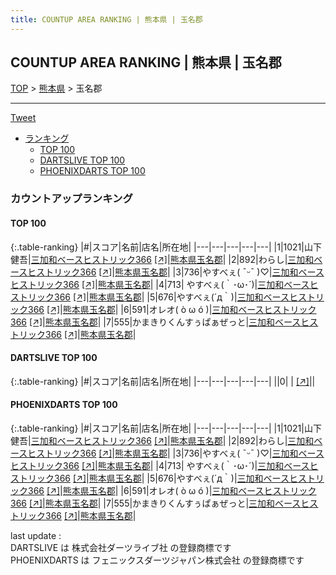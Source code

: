 ```yaml
---
title: COUNTUP AREA RANKING | 熊本県 | 玉名郡
---
```

## COUNTUP AREA RANKING | 熊本県 | 玉名郡

[TOP](/darts/rank/) > [熊本県](/darts/rank/熊本県/) > 玉名郡

___

<a href="https://twitter.com/share?ref_src=twsrc%5Etfw" data-text="COUNTUP AREA RANKING | 熊本県玉名郡" class="twitter-share-button" data-hashtags="DARTSLIVE,PHOENIXDARTS,darts,ダーツ" data-show-count="false">Tweet</a>

* [ランキング](#カウントアップランキング)
    * [TOP 100](#top-100)
    * [DARTSLIVE TOP 100](#dartslive-top-100)
    * [PHOENIXDARTS TOP 100](#phoenixdarts-top-100)

### カウントアップランキング

#### TOP 100



{:.table-ranking}
|#|スコア|名前|店名|所在地|
|---|---|---|---|---|
|1|1021|<span class="rank-name-pd"><span class="pro-icon-pd"></span>山下 健吾</span>|<a href="/darts/rank/shops/9879.html">三加和ベースヒストリック366</a> <a href="https://vs.phoenixdarts.com/jp/shop/shopDetailInfo/s_9879?s_seq=9879">[↗]</a>|<a href="/darts/rank/熊本県/玉名郡">熊本県玉名郡</a>|
|2|892|<span class="rank-name-pd">わらし</span>|<a href="/darts/rank/shops/9879.html">三加和ベースヒストリック366</a> <a href="https://vs.phoenixdarts.com/jp/shop/shopDetailInfo/s_9879?s_seq=9879">[↗]</a>|<a href="/darts/rank/熊本県/玉名郡">熊本県玉名郡</a>|
|3|736|<span class="rank-name-pd">やすべぇ( ¯ᵕ¯ )♡</span>|<a href="/darts/rank/shops/9879.html">三加和ベースヒストリック366</a> <a href="https://vs.phoenixdarts.com/jp/shop/shopDetailInfo/s_9879?s_seq=9879">[↗]</a>|<a href="/darts/rank/熊本県/玉名郡">熊本県玉名郡</a>|
|4|713|<span class="rank-name-pd"> やすべぇ(｀･ω･´)</span>|<a href="/darts/rank/shops/9879.html">三加和ベースヒストリック366</a> <a href="https://vs.phoenixdarts.com/jp/shop/shopDetailInfo/s_9879?s_seq=9879">[↗]</a>|<a href="/darts/rank/熊本県/玉名郡">熊本県玉名郡</a>|
|5|676|<span class="rank-name-pd">やすべぇ(´д｀)</span>|<a href="/darts/rank/shops/9879.html">三加和ベースヒストリック366</a> <a href="https://vs.phoenixdarts.com/jp/shop/shopDetailInfo/s_9879?s_seq=9879">[↗]</a>|<a href="/darts/rank/熊本県/玉名郡">熊本県玉名郡</a>|
|6|591|<span class="rank-name-pd">オレオ( ò ω ó )</span>|<a href="/darts/rank/shops/9879.html">三加和ベースヒストリック366</a> <a href="https://vs.phoenixdarts.com/jp/shop/shopDetailInfo/s_9879?s_seq=9879">[↗]</a>|<a href="/darts/rank/熊本県/玉名郡">熊本県玉名郡</a>|
|7|555|<span class="rank-name-pd">かまきりくんすぅぱぁぜっと</span>|<a href="/darts/rank/shops/9879.html">三加和ベースヒストリック366</a> <a href="https://vs.phoenixdarts.com/jp/shop/shopDetailInfo/s_9879?s_seq=9879">[↗]</a>|<a href="/darts/rank/熊本県/玉名郡">熊本県玉名郡</a>|


#### DARTSLIVE TOP 100



{:.table-ranking}
|#|スコア|名前|店名|所在地|
|---|---|---|---|---|
||0|<span class="rank-name-dl"> </span>|<a href="/darts/rank/shops/.html"></a> <a href="">[↗]</a>|<a href="/darts/rank//"></a>|


#### PHOENIXDARTS TOP 100



{:.table-ranking}
|#|スコア|名前|店名|所在地|
|---|---|---|---|---|
|1|1021|<span class="rank-name-pd"><span class="pro-icon-pd"></span>山下 健吾</span>|<a href="/darts/rank/shops/9879.html">三加和ベースヒストリック366</a> <a href="https://vs.phoenixdarts.com/jp/shop/shopDetailInfo/s_9879?s_seq=9879">[↗]</a>|<a href="/darts/rank/熊本県/玉名郡">熊本県玉名郡</a>|
|2|892|<span class="rank-name-pd">わらし</span>|<a href="/darts/rank/shops/9879.html">三加和ベースヒストリック366</a> <a href="https://vs.phoenixdarts.com/jp/shop/shopDetailInfo/s_9879?s_seq=9879">[↗]</a>|<a href="/darts/rank/熊本県/玉名郡">熊本県玉名郡</a>|
|3|736|<span class="rank-name-pd">やすべぇ( ¯ᵕ¯ )♡</span>|<a href="/darts/rank/shops/9879.html">三加和ベースヒストリック366</a> <a href="https://vs.phoenixdarts.com/jp/shop/shopDetailInfo/s_9879?s_seq=9879">[↗]</a>|<a href="/darts/rank/熊本県/玉名郡">熊本県玉名郡</a>|
|4|713|<span class="rank-name-pd"> やすべぇ(｀･ω･´)</span>|<a href="/darts/rank/shops/9879.html">三加和ベースヒストリック366</a> <a href="https://vs.phoenixdarts.com/jp/shop/shopDetailInfo/s_9879?s_seq=9879">[↗]</a>|<a href="/darts/rank/熊本県/玉名郡">熊本県玉名郡</a>|
|5|676|<span class="rank-name-pd">やすべぇ(´д｀)</span>|<a href="/darts/rank/shops/9879.html">三加和ベースヒストリック366</a> <a href="https://vs.phoenixdarts.com/jp/shop/shopDetailInfo/s_9879?s_seq=9879">[↗]</a>|<a href="/darts/rank/熊本県/玉名郡">熊本県玉名郡</a>|
|6|591|<span class="rank-name-pd">オレオ( ò ω ó )</span>|<a href="/darts/rank/shops/9879.html">三加和ベースヒストリック366</a> <a href="https://vs.phoenixdarts.com/jp/shop/shopDetailInfo/s_9879?s_seq=9879">[↗]</a>|<a href="/darts/rank/熊本県/玉名郡">熊本県玉名郡</a>|
|7|555|<span class="rank-name-pd">かまきりくんすぅぱぁぜっと</span>|<a href="/darts/rank/shops/9879.html">三加和ベースヒストリック366</a> <a href="https://vs.phoenixdarts.com/jp/shop/shopDetailInfo/s_9879?s_seq=9879">[↗]</a>|<a href="/darts/rank/熊本県/玉名郡">熊本県玉名郡</a>|


<div class="footer border-top border-gray-light mt-5 pt-3 text-right text-gray">
    last update : <span style="font-weight: italic" id="foot_last_modified"></span><br />
    DARTSLIVE は 株式会社ダーツライブ社 の登録商標です<br />
    PHOENIXDARTS は フェニックスダーツジャパン株式会社 の登録商標です<br />
</div>

<script src="https://cdnjs.cloudflare.com/ajax/libs/jquery.tablesorter/2.31.3/js/jquery.tablesorter.min.js" integrity="sha512-qzgd5cYSZcosqpzpn7zF2ZId8f/8CHmFKZ8j7mU4OUXTNRd5g+ZHBPsgKEwoqxCtdQvExE5LprwwPAgoicguNg==" crossorigin="anonymous" referrerpolicy="no-referrer"></script>
<link rel="stylesheet" href="https://cdnjs.cloudflare.com/ajax/libs/jquery.tablesorter/2.31.3/css/theme.default.min.css" integrity="sha512-wghhOJkjQX0Lh3NSWvNKeZ0ZpNn+SPVXX1Qyc9OCaogADktxrBiBdKGDoqVUOyhStvMBmJQ8ZdMHiR3wuEq8+w==" crossorigin="anonymous" referrerpolicy="no-referrer" />
<script>
$(function() {
    $(".table-ranking").tablesorter({sortList:[[0, 0]]});
    $("#foot_last_modified").text(formatDate(new Date(document.lastModified), 'yyyy-MM-dd HH:mm:ss'));
});
</script>

<script async src="https://platform.twitter.com/widgets.js" charset="utf-8"></script>